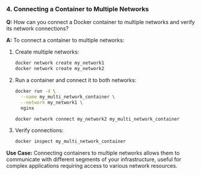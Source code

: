 ### 4. Connecting a Container to Multiple Networks

**Q:** How can you connect a Docker container to multiple networks and verify its network connections?

**A:** To connect a container to multiple networks:

1. Create multiple networks:

    ```bash
    docker network create my_network1
    docker network create my_network2
    ```

2. Run a container and connect it to both networks:

    ```bash
    docker run -d \
      --name my_multi_network_container \
      --network my_network1 \
      nginx
    ```

    ```bash
    docker network connect my_network2 my_multi_network_container
    ```

3. Verify connections:

    ```bash
    docker inspect my_multi_network_container
    ```

**Use Case:** Connecting containers to multiple networks allows them to communicate with different segments of your infrastructure, useful for complex applications requiring access to various network resources.